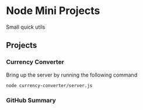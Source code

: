 # Node Mini Projects
Small quick utils

## Projects

### Currency Converter
Bring up the server by running the following command

```node currency-converter/server.js```

### GitHub Summary
